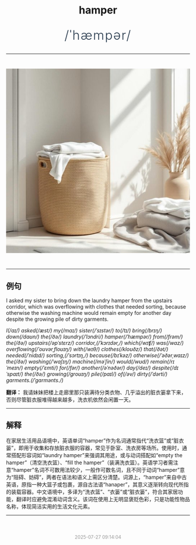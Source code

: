 <div align="center">

# hamper

<div style="margin: 30px 0;">
<h1 style="font-size: 2.5em; font-weight: 300; letter-spacing: 2px; margin: 0; color: #2c3e50;">
/ˈhæmpər/
</h1>
</div>

</div>

---

<div align="center" style="margin: 40px 0;">

![hamper](images/hamper.png)

</div>

---

## 例句

I asked my sister to bring down the laundry hamper from the upstairs corridor, which was overflowing with clothes that needed sorting, because otherwise the washing machine would remain empty for another day despite the growing pile of dirty garments.

*I(/aɪ/) asked(/æst/) my(/maɪ/) sister(/ˈsɪstər/) to(/tɪ/) bring(/brɪŋ/) down(/daʊn/) the(/ðə/) laundry(/ˈlɔndri/) hamper(/ˈhæmpər/) from(/frəm/) the(/ðə/) upstairs(/əpˈstɛrz/) corridor,(/ˈkɔrɪdər,/) which(/wɪʧ/) was(/wɑz/) overflowing(/ˈoʊvərˌfloʊɪŋ/) with(/wɪθ/) clothes(/kloʊðz/) that(/ðət/) needed(/ˈnidɪd/) sorting,(/ˈsɔrtɪŋ,/) because(/bɪˈkəz/) otherwise(/ˈəðərˌwaɪz/) the(/ðə/) washing(/ˈwɑʃɪŋ/) machine(/məˈʃin/) would(/wʊd/) remain(/rɪˈmeɪn/) empty(/ˈɛmti/) for(/fər/) another(/əˈnəðər/) day(/deɪ/) despite(/dɪˈspaɪt/) the(/ðə/) growing(/groʊɪŋ/) pile(/paɪl/) of(/əv/) dirty(/ˈdərti/) garments.(/ˈgɑrmənts./)*

**翻译：** 我请妹妹把楼上走廊里那只装满待分类衣物、几乎溢出的脏衣篓拿下来，否则尽管脏衣服堆得越来越多，洗衣机依然会闲置一天。

---

## 解释

在家居生活用品语境中，英语单词“hamper”作为名词通常指代“洗衣篮”或“脏衣篓”，即用于收集和存放脏衣服的容器，常见于卧室、洗衣房等场所。使用时，通常搭配形容词如“laundry hamper”来强调其用途，或与动词搭配如“empty the hamper”（清空洗衣篮）、“fill the hamper”（装满洗衣篮）。英语学习者需注意“hamper”名词不可数用法较少，一般作可数名词，且不同于动词“hamper”意为“阻碍、妨碍”，两者在语法和语义上需区分清楚。词源上，“hamper”来自中古英语，原指一种大篮子或包裹，源自古法语“hanaper”，其意义逐渐转向现代所指的装载容器。中文语境中，多译为“洗衣篮”、“衣篓”或“脏衣篓”，符合其家居功能，翻译时应避免混淆动词含义。该词在使用上无明显褒贬色彩，只是功能性物品名称，体现简洁实用的生活文化元素。


---

<div align="center" style="margin-top: 50px;">
<small style="color: #999; font-size: 0.9em;">2025-07-27 09:14:04</small>
</div>
